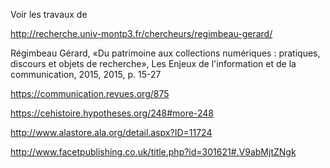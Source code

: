 Voir les travaux de 

http://recherche.univ-montp3.fr/chercheurs/regimbeau-gerard/

Régimbeau Gérard, «Du patrimoine aux collections numériques : pratiques, discours et objets de recherche», Les Enjeux de l'information et de la communication, 2015, 2015, p. 15-27

https://communication.revues.org/875



https://cehistoire.hypotheses.org/248#more-248



http://www.alastore.ala.org/detail.aspx?ID=11724

http://www.facetpublishing.co.uk/title.php?id=301621#.V9abMjtZNgk